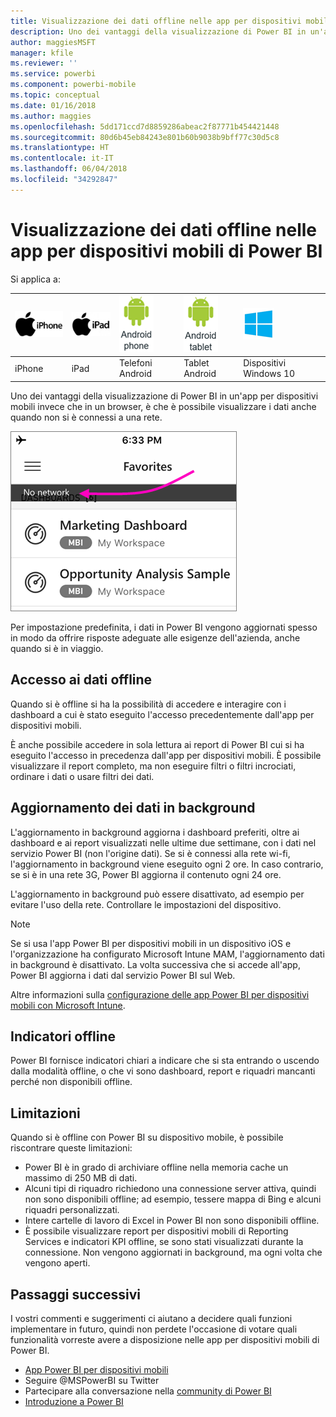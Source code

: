 ```yaml
---
title: Visualizzazione dei dati offline nelle app per dispositivi mobili di Power BI
description: Uno dei vantaggi della visualizzazione di Power BI in un'app per dispositivi mobili invece che in un browser, è che è possibile visualizzare i dati anche quando non si è connessi a una rete.
author: maggiesMSFT
manager: kfile
ms.reviewer: ''
ms.service: powerbi
ms.component: powerbi-mobile
ms.topic: conceptual
ms.date: 01/16/2018
ms.author: maggies
ms.openlocfilehash: 5dd171ccd7d8859286abeac2f87771b454421448
ms.sourcegitcommit: 80d6b45eb84243e801b60b9038b9bff77c30d5c8
ms.translationtype: HT
ms.contentlocale: it-IT
ms.lasthandoff: 06/04/2018
ms.locfileid: "34292847"
---
```

# <a name="view-your-data-offline-in-the-power-bi-mobile-apps"></a>Visualizzazione dei dati offline nelle app per dispositivi mobili di Power BI
Si applica a:

| ![iPhone](media/mobile-apps-offline-data/iphone-logo-50-px.png) | ![iPad](media/mobile-apps-offline-data/ipad-logo-50-px.png) | ![Telefono Android](media/mobile-apps-offline-data/android-phone-logo-50-px.png) | ![Tablet Android](media/mobile-apps-offline-data/android-tablet-logo-50-px.png) | ![Windows 10](media/mobile-apps-offline-data/win-10-logo-50-px.png) |
|:--- |:--- |:--- |:--- |:--- |
| iPhone |iPad |Telefoni Android |Tablet Android |Dispositivi Windows 10 |

Uno dei vantaggi della visualizzazione di Power BI in un'app per dispositivi mobili invece che in un browser, è che è possibile visualizzare i dati anche quando non si è connessi a una rete. 

![Nessun messaggio di rete](media/mobile-apps-offline-data/power-bi-iphone-no-network.png)

Per impostazione predefinita, i dati in Power BI vengono aggiornati spesso in modo da offrire risposte adeguate alle esigenze dell'azienda, anche quando si è in viaggio.

## <a name="data-access-while-youre-offline"></a>Accesso ai dati offline
Quando si è offline si ha la possibilità di accedere e interagire con i dashboard a cui è stato eseguito l'accesso precedentemente dall'app per dispositivi mobili.

È anche possibile accedere in sola lettura ai report di Power BI cui si ha eseguito l'accesso in precedenza dall'app per dispositivi mobili. È possibile visualizzare il report completo, ma non eseguire filtri o filtri incrociati, ordinare i dati o usare filtri dei dati.

## <a name="background-data-refresh"></a>Aggiornamento dei dati in background
L'aggiornamento in background aggiorna i dashboard preferiti, oltre ai dashboard e ai report visualizzati nelle ultime due settimane, con i dati nel servizio Power BI (non l'origine dati). Se si è connessi alla rete wi-fi, l'aggiornamento in background viene eseguito ogni 2 ore. In caso contrario, se si è in una rete 3G, Power BI aggiorna il contenuto ogni 24 ore.

L'aggiornamento in background può essere disattivato, ad esempio per evitare l'uso della rete. Controllare le impostazioni del dispositivo.

> [!NOTE]
> Se si usa l'app Power BI per dispositivi mobili in un dispositivo iOS e l'organizzazione ha configurato Microsoft Intune MAM, l'aggiornamento dati in background è disattivato. La volta successiva che si accede all'app, Power BI aggiorna i dati dal servizio Power BI sul Web.
> 
> Altre informazioni sulla [configurazione delle app Power BI per dispositivi mobili con Microsoft Intune](service-admin-mobile-intune.md). 
> 
> 

## <a name="offline-indicators"></a>Indicatori offline
Power BI fornisce indicatori chiari a indicare che si sta entrando o uscendo dalla modalità offline, o che vi sono dashboard, report e riquadri mancanti perché non disponibili offline.

## <a name="limitations"></a>Limitazioni
Quando si è offline con Power BI su dispositivo mobile, è possibile riscontrare queste limitazioni:

* Power BI è in grado di archiviare offline nella memoria cache un massimo di 250 MB di dati.
* Alcuni tipi di riquadro richiedono una connessione server attiva, quindi non sono disponibili offline; ad esempio, tessere mappa di Bing e alcuni riquadri personalizzati.
* Intere cartelle di lavoro di Excel in Power BI non sono disponibili offline.
* È possibile visualizzare report per dispositivi mobili di Reporting Services e indicatori KPI offline, se sono stati visualizzati durante la connessione. Non vengono aggiornati in background, ma ogni volta che vengono aperti. 

## <a name="next-steps"></a>Passaggi successivi
I vostri commenti e suggerimenti ci aiutano a decidere quali funzioni implementare in futuro, quindi non perdete l'occasione di votare quali funzionalità vorreste avere a disposizione nelle app per dispositivi mobili di Power BI. 

* [App Power BI per dispositivi mobili](mobile-apps-for-mobile-devices.md)
* Seguire @MSPowerBI su Twitter
* Partecipare alla conversazione nella [community di Power BI](http://community.powerbi.com/)
* [Introduzione a Power BI](service-get-started.md)

